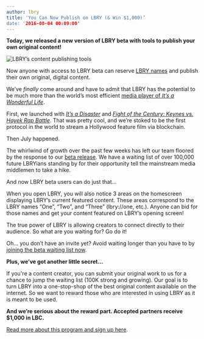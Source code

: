 ```yaml
---
author: lbry
title: 'You Can Now Publish on LBRY (& Win $1,000)’
date: '2016-08-04 00:09:00'
---
```

**Today, we released a new version of LBRY beta with tools to publish your own original content!**

![LBRY’s content publishing tools](/img/news/publish.png)

Now anyone with access to LBRY beta can reserve [LBRY names](https://lbry.io/what#naming) and publish their own original, digital content. 

We’ve *finally* come around and have to admit that LBRY has the potential to be much more than the world’s most efficient [media player of *It’s a Wonderful Life*](https://lbry.io/news/our-christmas-surprise).

First, we launched with [*It’s a Disaster*](lbry://itsadisaster) and [*Fight of the Century: Keynes vs. Hayek Rap Battle*](lbry://keynesvhayek). That was pretty cool, and we’re stoked to be the first protocol in the world to stream a Hollywood feature film via blockchain.

Then July happened.

The whirlwind of growth over the past few weeks has left our team floored by the response to our [beta release](https://lbry.io/news/beta-live-declare-independence-big-media). We have a waiting list of over 100,000 future LBRYians standing by for their opportunity tell the mainstream media middlemen to take a hike. 

And now LBRY beta users can do just that…

When you open LBRY, you will also notice 3 areas on the homescreen displaying LBRY’s current featured content. These areas correspond to the LBRY names “One”, “Two”, and “Three” (lbry://one, etc.). Anyone can bid for those names and get your content featured on LBRY’s opening screen!

The true power of LBRY is allowing creators to connect directly to their audience. So what are you waiting for? Go do it!

Oh… you don’t have an invite yet? Avoid waiting longer than you have to by [joining the beta waiting list now](https://lbry.io/get). 

**Plus, we’ve got another little secret…**

If you're a content creator, you can submit your original work to us for a chance to jump the waiting list (100K strong and growing). Our goal is to turn LBRY into a one-stop-shop of the best original content available on the internet. So we want to reward those who are interested in using LBRY as it is meant to be used.

**And we’re serious about the reward part. Accepted partners receive $1,000 in LBC.** 

[Read more about this program and sign up here](https://lbry.io/publish). 
